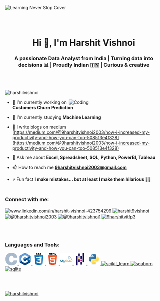 <img width="1584" height="396" alt="Learning Never Stop Cover" src="https://github.com/user-attachments/assets/7c16008e-03f5-48a6-8a34-6418a8a8f33b" />

<br></br>
<h1 align="center">Hi 👋, I'm Harshit Vishnoi</h1>
<h3 align="center">A passionate Data Analyst from India | Turning data into decisions 📊 | Proudly Indian 🇮🇳 | Curious & creative</h3>

<br></br>
<p align="left"> <img src="https://komarev.com/ghpvc/?username=harshilvishnoi&label=Profile%20views&color=0e75b6&style=flat" alt="harshilvishnoi" /> </p>
<img align="right" alt="Coding"  width="300" src="https://media1.tenor.com/images/135e1b4dd7b612a5454a6836e05b4db1/tenor.gif?itemid=17872003">



- 🔭 I’m currently working on **Customers Churn Prediction**

- 🌱 I’m currently studying **Machine Learning**

- 📝 I write blogs on medium [https://medium.com/@9harshitvishnoi2003/how-i-increased-my-productivity-and-how-you-can-too-508513e4f328](https://medium.com/@9harshitvishnoi2003/how-i-increased-my-productivity-and-how-you-can-too-508513e4f328)

- 💬 Ask me about **Excel, Spreadsheet, SQL, Python, PowerBI, Tableau**

- 📫 How to reach me **9harshitvishnoi2003@gmail.com**

- ⚡ Fun fact **I make mistakes… but at least I make them hilarious 🤣💥**
<br></br>
<h3 align="left">Connect with me:</h3>
<p align="left">
<a href="https://linkedin.com/in/www.linkedin.com/in/harshit-vishnoi-423754299" target="blank"><img align="center" src="https://raw.githubusercontent.com/rahuldkjain/github-profile-readme-generator/master/src/images/icons/Social/linked-in-alt.svg" alt="www.linkedin.com/in/harshit-vishnoi-423754299" height="30" width="40" /></a>
<a href="https://kaggle.com/harshit9vishnoi" target="blank"><img align="center" src="https://raw.githubusercontent.com/rahuldkjain/github-profile-readme-generator/master/src/images/icons/Social/kaggle.svg" alt="harshit9vishnoi" height="30" width="40" /></a>
<a href="https://medium.com/@9harshitvishnoi2003" target="blank"><img align="center" src="https://raw.githubusercontent.com/rahuldkjain/github-profile-readme-generator/master/src/images/icons/Social/medium.svg" alt="@9harshitvishnoi2003" height="30" width="40" /></a>
<a href="https://www.hackerrank.com/@9harshitvishnoi1" target="blank"><img align="center" src="https://raw.githubusercontent.com/rahuldkjain/github-profile-readme-generator/master/src/images/icons/Social/hackerrank.svg" alt="@9harshitvishnoi1" height="30" width="40" /></a>
<a href="https://auth.geeksforgeeks.org/user/9harshitvitfp3" target="blank"><img align="center" src="https://raw.githubusercontent.com/rahuldkjain/github-profile-readme-generator/master/src/images/icons/Social/geeks-for-geeks.svg" alt="9harshitvitfp3" height="30" width="40" /></a>
</p>
<br></br>
<h3 align="left">Languages and Tools:</h3>
<p align="left"> <a href="https://www.cprogramming.com/" target="_blank" rel="noreferrer"> <img src="https://raw.githubusercontent.com/devicons/devicon/master/icons/c/c-original.svg" alt="c" width="40" height="40"/> </a> <a href="https://www.w3schools.com/cpp/" target="_blank" rel="noreferrer"> <img src="https://raw.githubusercontent.com/devicons/devicon/master/icons/cplusplus/cplusplus-original.svg" alt="cplusplus" width="40" height="40"/> </a> <a href="https://www.w3schools.com/css/" target="_blank" rel="noreferrer"> <img src="https://raw.githubusercontent.com/devicons/devicon/master/icons/css3/css3-original-wordmark.svg" alt="css3" width="40" height="40"/> </a> <a href="https://www.w3.org/html/" target="_blank" rel="noreferrer"> <img src="https://raw.githubusercontent.com/devicons/devicon/master/icons/html5/html5-original-wordmark.svg" alt="html5" width="40" height="40"/> </a> <a href="https://www.mysql.com/" target="_blank" rel="noreferrer"> <img src="https://raw.githubusercontent.com/devicons/devicon/master/icons/mysql/mysql-original-wordmark.svg" alt="mysql" width="40" height="40"/> </a> <a href="https://pandas.pydata.org/" target="_blank" rel="noreferrer"> <img src="https://raw.githubusercontent.com/devicons/devicon/2ae2a900d2f041da66e950e4d48052658d850630/icons/pandas/pandas-original.svg" alt="pandas" width="40" height="40"/> </a> <a href="https://www.python.org" target="_blank" rel="noreferrer"> <img src="https://raw.githubusercontent.com/devicons/devicon/master/icons/python/python-original.svg" alt="python" width="40" height="40"/> </a> <a href="https://scikit-learn.org/" target="_blank" rel="noreferrer"> <img src="https://upload.wikimedia.org/wikipedia/commons/0/05/Scikit_learn_logo_small.svg" alt="scikit_learn" width="40" height="40"/> </a> <a href="https://seaborn.pydata.org/" target="_blank" rel="noreferrer"> <img src="https://seaborn.pydata.org/_images/logo-mark-lightbg.svg" alt="seaborn" width="40" height="40"/> </a> <a href="https://www.sqlite.org/" target="_blank" rel="noreferrer"> <img src="https://www.vectorlogo.zone/logos/sqlite/sqlite-icon.svg" alt="sqlite" width="40" height="40"/> </a> </p>
<br></br>
<p align="left"> <a href="https://github.com/ryo-ma/github-profile-trophy"><img src="https://github-profile-trophy.vercel.app/?username=harshilvishnoi" alt="harshilvishnoi" /></a> </p>



